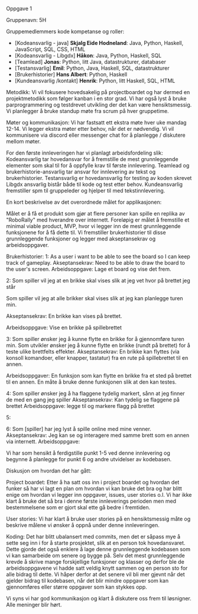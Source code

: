 Oppgave 1


Gruppenavn: 5H 

Gruppemedlemmers kode kompetanse og roller:
* [Kodeansvarlig - java] **Skjalg Eide Hodneland**: Java, Python, Haskell, JavaScript, SQL, CSS, HTML
* [Kodeansvarlig - Libgdx] **Håkon**: Java, Python, Haskell, SQL
* [Teamlead] **Jonas**: Python, litt Java, datastrukturer, databaser
* [Testansvarlig] **Emil**: Python, Java, Haskell, SQL, datastrukturer
* [Brukerhistorier] **Hans Albert**: Python, Haskell
* [Kundeansvarlig /kontakt] **Henrik**: Python, litt Haskell, SQL, HTML



Metodikk:
Vi vil fokusere hovedsakelig på projectboardet og har dermed en projektmetodikk som følger kanban i en stor grad. 
Vi har også lyst å bruke parprogrammering og testdrevet utvikling der det kan være hensiktsmessig.
Vi planlegger å bruke standup møte fra scrum på hver gruppetime.

Møter og kommunikasjon:
Vi har fastsatt ett ekstra møte hver uke mandag 12-14. Vi legger ekstra møter etter behov, når det er nødvendig.
Vi vil kommunisere via discord eller messenger chat for å planlegge / diskutere mellom møter.


For den første innleveringen har vi planlagt arbeidsfordeling slik:
Kodeansvarlig tar hovedansvar for å fremstille de mest grunnleggende elementer som skal til for å oppfylle krav til første innlevering.
Teamlead og brukerhistorie-ansvarlig tar ansvar for innlevering av tekst og brukerhistorier.
Testansvarlig er hovedansvarlig for testing av koden skrevet
Libgdx ansvarlig bistår både til kode og test etter behov.
Kundeansvarlig fremstiller spm til gruppeleder og hjelper til med tekstinnlevering.




En kort beskrivelse av det overordnede målet for applikasjonen:

Målet er å få et produkt som gjør at flere personer kan spille en replika av "RoboRally" med hverandre over internett.
Foreløpig er målet å fremstille et minimal viable product, MVP, hvor vi legger inn de mest grunnleggende funksjonene for å få dette til.
Vi fremstiller brukerhistorier til disse grunnleggende funksjoner og legger med akseptansekrav og arbeidsoppgaver.

Brukerhistorier:
1:
As a user i want to be able to see the board so I can keep track of gameplay. 
Akseptansekrav: Need to be able to draw the board to the user's screen.
Arbeidsoppgave: Lage et board og vise det frem.

2:
Som spiller vil jeg at en brikke skal vises slik at jeg vet hvor på brettet jeg står

Som spiller vil jeg at alle brikker skal vises slik at jeg kan planlegge turen min.

Akseptansekrav: En brikke kan vises på brettet.

Arbeidsoppgave: Vise en brikke på spillebrettet

3:
Som spiller ønsker jeg å kunne flytte en brikke for å gjennomføre turen min.
Som utvikler ønsker jeg å kunne flytte en brikke (rundt på brettet) for å teste ulike brettfelts effekter.
Akseptansekrav: En brikke kan flyttes (via konsoll komandoer, eller knapper, tastatur) fra en rute på spillebrettet til en annen.

Arbeidsoppgaver: En funksjon som kan flytte en brikke fra et sted på brettet til en annen. 
En måte å bruke denne funksjonen slik at den kan testes.


4:
Som spiller ønsker jeg å ha flaggene tydelig markert, sånn at jeg finner de med en gang jeg spiller
Akseptansekrav: Kan tydelig se flaggene på brettet
Arbeidsoppgave: legge til og markere flagg på brettet

5:

6:
Som [spiller] har jeg lyst å spille online med mine venner.
Akseptansekrav: Jeg kan se og interagere med samme brett som en annen via internett.
Arbeidsoppgave:

Vi har som hensikt å ferdigstille punkt 1-5 ved denne innlevering og begynne å planlegge for punkt 6 og andre utvidelser av kodebasen.


Diskusjon om hvordan det har gått:

Project boardet: Etter å ha satt oss inn i project boardet og hvordan det funker så har 
vi lagt en plan om hvordan vi kan bruke det bra og har blitt enige om hvordan vi legger inn
oppgaver, issues, user stories o.l. Vi har ikke klart å bruke det så bra i denne første innleverings
perioden men med bestemmelsene som er gjort skal ette gå bedre i fremtiden.

User stories: Vi har klart å bruke user stories på en hensiktsmessig måte og beskrive målene
vi ønsker å oppnå under denne innleveringen.

Koding:
Det har blitt ubalansert med commits, men det er såpass mye å sette seg inn i for å starte prosjektet, 
slik at en person tok hovedansvaret. Dette gjorde det også enklere å lage denne grunnleggende kodebasen
som vi kan samarbeide om senere og bygge på. Selv det mest grunnleggende krevde å skrive mange forskjellige funksjoner
og klasser og derfor ble de arbeidsoppgavene vi hadde satt veldig knytt sammen og en person sto for alle bidrag til dette.
Vi håper derfor at det senere vil bli mer gjevnt når det gjelder bidrag til kodebasen, når det blir mindre oppgaver som kan gjennomføres eller større oppgaver som kan stykkes opp. 

Vi syns vi har god kommunikasjon og klart å diskutere oss frem til løsnigner. Alle meninger blir hørt.

